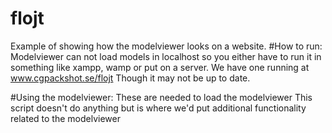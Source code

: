 # flojt
Example of showing how the modelviewer looks on a website.
#How to run:
Modelviewer can not load models in localhost so you either have to run it in something like xampp, wamp or put on a server.
We have one running at www.cgpackshot.se/flojt
Though it may not be up to date.

#Using the modelviewer:
These are needed to load the modelviewer
    <script type="module" src="https://unpkg.com/@google/model-viewer/dist/model-viewer.min.js"></script>
    <script nomodule src="https://unpkg.com/@google/model-viewer/dist/model-viewer-legacy.js"></script>
This script doesn't do anything but is where we'd put additional functionality related to the modelviewer
    <script src="scripts/flojtScript.js">

To implement into your own website copy the <model-viewer> element found in index.html, link src="" to where the .glb is found, in our case it would be models="flojt.glb", it can be loaded from other servers as well.